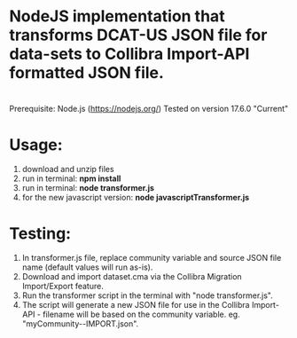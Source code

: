 # NodeJS implementation that transforms DCAT-US JSON file for data-sets to Collibra Import-API formatted JSON file.
#
Prerequisite: Node.js (https://nodejs.org/) Tested on version 17.6.0 "Current"
# Usage: 
1. download and unzip files
2. run in terminal: **npm install**
3. run in terminal: **node transformer.js**
4. for the new javascript version: **node javascriptTransformer.js**
#
# Testing:

1. In transformer.js file, replace community variable and source JSON file name (default values will run as-is).
2. Download and import dataset.cma via the Collibra Migration Import/Export feature.
3. Run the transformer script in the terminal with "node transformer.js".
4. The script will generate a new JSON file for use in the Collibra Import-API - filename will be based on the community variable. eg. "myCommunity--IMPORT.json".

